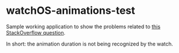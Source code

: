 # watchOS-animations-test

Sample working application to show the problems related to [this StackOverflow question](http://stackoverflow.com/questions/36975649/cannot-change-duration-of-animated-dynamic-images-in-watchos-2).

In short: the animation duration is not being recognized by the watch.
